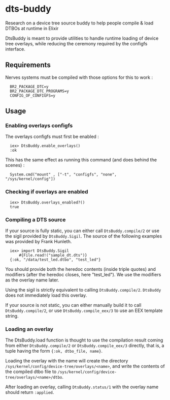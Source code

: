 # dts-buddy
Research on a device tree source buddy to help people compile &amp; load DTBOs at runtime in Elixir

  DtsBuddy is meant to provide utilities to handle runtime loading of
  device tree overlays, while reducing the ceremony required by the
  configfs interface.

  ## Requirements

  Nerves systems must be compiled with those options for this to work :

      BR2_PACKAGE_DTC=y
      BR2_PACKAGE_DTC_PROGRAMS=y
      CONFIG_OF_CONFIGFS=y

  ## Usage

  ### Enabling overlays configfs

  The overlays configfs must first be enabled :

      iex> DtsBuddy.enable_overlays()
      :ok

  This has the same effect as running this command (and does behind the scenes) :

      System.cmd("mount" , ["-t", "configfs", "none", "/sys/kernel/config"])

  ### Checking if overlays are enabled

      iex> DtsBuddy.overlays_enabled?()
      true

  ### Compiling a DTS source

  If your source is fully static, you can either call `DtsBuddy.compile/2` or use
  the sigil provided by `DtsBuddy.Sigil`. The source of the following examples was
  provided by Frank Hunleth.

      iex> import DtsBuddy.Sigil
          #{File.read!("sample_dt.dts")}
      {:ok, "/data/test_led.dtbo", "test_led"}


  You should provide both the heredoc contents (inside triple quotes) and modifiers
  (after the heredoc closes, here "test_led"). We use the modifiers as the overlay
  name later.

  Using the sigil is strictly equivalent to calling `DtsBuddy.compile/2`.
  `DtsBuddy` does not immediately load this overlay.

  If your source is not static, you can either manually build it to call `DtsBuddy.compile/2`,
  or use `DtsBuddy.compile_eex/3` to use an EEX template string.

  ### Loading an overlay

  The DtsBuddy.load function is thought to use the compilation result coming from either
  `DtsBuddy.compile/2` or `DtsBuddy.compile_eex/3` directly, that is, a tuple having
  the form `{:ok, dtbo_file, name}`.

  Loading the overlay with the name <name> will create the directory `/sys/kernel/config/device-tree/overlays/<name>`,
  and write the contents of the compiled dtbo file to `/sys/kernel/config/device-tree/overlays/<name>/dtbo`.

  After loading an overlay, calling `DtsBuddy.status/1` with the overlay name should return `:applied`.